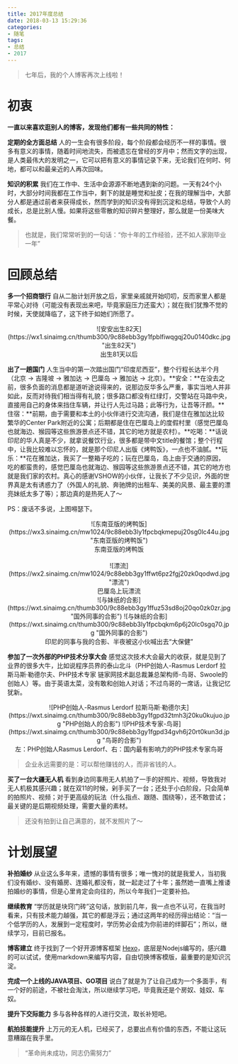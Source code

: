 ```yaml
---
title: 2017年度总结
date: 2018-03-13 15:29:36
categories:
- 随笔
tags:
- 总结
- 2017
---
```

> 七年后，我的个人博客再次上线啦！

# 初衷

__一直以来喜欢逛别人的博客，发现他们都有一些共同的特性：__

**定期的全方面总结** 人的一生会有很多阶段，每个阶段都会经历不一样的事情。很多有意义的事情，随着时间地流失，而被遗忘在曾经的岁月中；然而文字的出现，是人类最伟大的发明之一，它可以把有意义的事情记录下来，无论我们在何时、何地，都可以和最亲近的人再次回味。

**知识的积累** 我们在工作中、生活中会源源不断地遇到新的问题。一天有24个小时，大部分时间我都在工作当中，剩下的就是睡觉和扯皮；在我的理解当中，大部分人都是通过前者来获得成长，然而学到的知识没有得到沉淀和总结，导致个人的成长，总是比别人慢。如果将这些零散的知识碎片整理好，那么就是一份美味大餐。

>也就是，我们常常听到的一句话：“你十年的工作经验，还不如人家刚毕业一年”

<!-- more -->

# 回顾总结

**多一个招商银行** 自从二胎计划开放之后，家里亲戚就开始叨叨，反而家里人都是平常心对待（可能没有表现出来吧，毕竟家庭压力还蛮大）；就在我们犹豫不觉的时候，天使就降临了，这下终于如她们所愿了。

<center>![安安出生82天](https://wx1.sinaimg.cn/thumb300/9c88ebb3gy1fpblfiwqgqj20u0140dkc.jpg  "出生82天")</center>
<center>出生81天以后</center>

**出了一趟国门** 人生当中的第一次踏出国门“印度尼西亚”，整个行程长达半个月（北京 -> 吉隆坡 -> 雅加达 -> 巴厘岛 -> 雅加达 -> 北京）。**安全：**在没去之前，很多负面的消息都是道听途说得来的，说那边反华多么严重，事实当地人并非如此，反而对待我们相当得有礼貌；很多路口都没有红绿灯，交警站在马路中央，直接用自己的身体来挡住车辆，并让行人先过马路；此等行为，让吾等汗颜。**住宿：**前期，由于需要和本土的小伙伴进行交流沟通，我们是住在雅加达比较繁华的Center Park附近的公寓；后期都是住在巴厘岛上的度假村里（感觉巴厘岛也就海边、猴园等这些旅游景点还不错，其它的地方就是农村）。**吃喝：**话说印尼的华人真是不少，就拿说餐饮行业，很多都是带中文title的餐馆；整个行程中，让我比较难以忘怀的，就是那个印尼人出版《烤鸭饭》，一点也不油腻。**玩乐：**花在雅加达，我买了一整箱子吃的；玩在巴厘岛，岛上由于交通的原因，吃的都蛮贵的，感觉巴厘岛也就海边、猴园等这些旅游景点还不错，其它的地方也就是我们家的农村。真心的感谢VSHOW的小伙伴，让我长了不少见识，外面的世界真是太有诱惑力了（外国人的礼貌、奔驰牌的出租车、美美的风景、最主要的漂亮妹纸太多了等）；那边真的是热死人了～

PS：废话不多说，上图嘚瑟下。

<center>![东南亚版的烤鸭饭](https://wx3.sinaimg.cn/mw1024/9c88ebb3ly1fpcbqkmepuj20sg0lc44u.jpg "东南亚版的烤鸭饭")</center>
<center>东南亚版的烤鸭饭</center>
<br>
<center>![漂流](https://wx2.sinaimg.cn/mw1024/9c88ebb3gy1ffwt6pz2fgj20zk0qodwd.jpg "漂流")</center>
<center>巴厘岛上玩漂流</center>


<center>![与妹纸的合影](https://wxt.sinaimg.cn/thumb300/9c88ebb3gy1ffuz53sd8oj20qo0zk0zr.jpg "国外同事的合影")  ![与妹纸的合影](https://wxt.sinaimg.cn/thumb300/9c88ebb3ly1fpcbqkm6p6j20lc0sgq70.jpg "国外同事的合影")</center>
<center>印尼的同事与我的合影、半夜被这小伙喊出去“大保健”</center>

**参加了一次外部的PHP技术分享大会** 感觉这次技术大会最大的收获，就是见到了业界的很多大牛，比如说程序员界的泰山北斗（PHP创始人-Rasmus Lerdorf 拉斯马斯·勒德尔夫、PHP技术专家 链家网技术副总裁兼总架构师-鸟哥、Swoole的创始人）等。由于英语太菜，没有敢和创始人对话；不过鸟哥的一席话，让我记忆犹新。

<center>![PHP创始人-Rasmus Lerdorf 拉斯马斯·勒德尔夫](https://wxt.sinaimg.cn/thumb300/9c88ebb3gy1fgpd32tmh3j20ku0kujuo.jpg "PHP创始人的合影") ![PHP技术专家-鸟哥](https://wxt.sinaimg.cn/thumb300/9c88ebb3gy1fgpd34gvh6j20rt0kun3d.jpg "鸟哥的合影")</center>
<center>左：PHP创始人Rasmus Lerdorf、右：国内最有影响力的PHP技术专家鸟哥</center>

>企业永远需要的是：可以帮他赚钱的人，而非省钱的人。

**买了一台大疆无人机** 看到身边同事用无人机拍了一手的好照片、视频，导致我对无人机极其感兴趣；就在双11的时候，剁手买了一台；还处于小白阶段，只会简单的拍照片、视频；对于更高级的玩法（什么指点、跟随、围绕等），还不敢尝试；最关键的是后期视频处理，需要大量的素材。

>还没有拍到让自己满意的，就不发照片了～

# 计划展望

**补拍婚纱** 从业这么多年来，遗憾的事情有很多；唯一愧对的就是我爱人，当初我们没有婚纱、没有婚房、连婚礼都没有，就一起走过了十年；虽然她一直嘴上推诿拍婚纱的事情，但是心里肯定会向往的，所以今年我们一定要补拍。

**继续教育**  “学历就是块窍门砖”这句话，放到前几年，我一点也不认可，在我当时看来，只有技术能力越强，其它的都是浮云；通过这两年的经历得出结论：“当一个低学历的人，发展到一定程度时，学历势必会成为你前进的绊脚石”；所以，继续学习，目前已报名。

**博客建立** 终于找到了一个好开源博客框架 [Hexo](https://hexo.io)，底层是Nodejs编写的，感兴趣的可以试试，使用markdown来编写内容，自由切换博客模版，最重要的是知识沉淀。

**完成一个上线的JAVA项目、GO项目** 说白了就是为了让自己成为一个多面手，有一个好的前途，不被社会淘汰，所以继续学习吧，毕竟我还是个房奴、娃奴、车奴。

**提升下交际能力** 多与各种各样的人进行交流，取长补短吧。

**航拍技能提升** 上万元的无人机，已经买了，总要出点有价值的东西，不能让这玩意糟蹋在我手里。

>“革命尚未成功，同志仍需努力”


